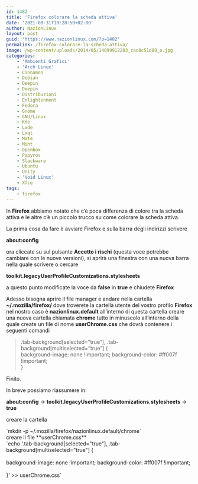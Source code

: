 ```yaml
---
id: 1482
title: 'Firefox colorare la scheda attiva'
date: '2021-08-31T10:28:50+02:00'
author: NazionLinux
layout: post
guid: 'https://www.nazionlinux.com/?p=1482'
permalink: /firefox-colorare-la-scheda-attiva/
image: /wp-content/uploads/2014/05/14099912203_cac8c51d88_o.jpg
categories:
    - 'Ambienti Grafici'
    - 'Arch Linux'
    - Cinnamon
    - Debian
    - Deepin
    - Deepin
    - Distribuzioni
    - Enlightenment
    - Fedora
    - Gnome
    - GNU/Linux
    - Kde
    - Lxde
    - Lxqt
    - Mate
    - Mint
    - Openbox
    - Papyros
    - Slackware
    - Ubuntu
    - Unity
    - 'Void Linux'
    - Xfce
tags:
    - firefox
---
```


In **Firefox** abbiamo notato che c’è poca differenza di colore tra la scheda attiva e le altre c’è un piccolo trucco su come colorare la scheda attiva.

La prima cosa da fare è avviare Firefox e sulla barra degli indirizzi scrivere

**about:config**

ora cliccate su sul pulsante **Accetto i rischi** (questa voce potrebbe cambiare con le nuove versioni), si aprirà una finestra con una nuova barra nella quale scrivere o cercare

**toolkit.legacyUserProfileCustomizations.stylesheets**

a questo punto modificate la voce da **false** in **true** e chiudete **Firefox**

Adesso bisogna aprire il file manager e andare nella cartella **~/.mozilla/firefox/** dove troverete la cartella utente del vostro profilo **Firefox** nel nostro caso è **nazionlinux.default** all’interno di questa cartella creare una nuova cartella chiamata **chrome** tutto in minuscolo all’interno della quale create un file di nome **userChrome.css** che dovrà contenere i seguenti comandi

> .tab-background\[selected=”true”\], .tab-background\[multiselected=”true”\] {  
> background-image: none !important; background-color: #ff007f !important;  
> }

Finito.

In breve possiamo riassumere in:

**about:config** -&gt; **toolkit.legacyUserProfileCustomizations.stylesheets** -&gt; **true**

creare la cartella

<div class="wp-terminal">`mkdir -p ~/.mozilla/firefox/nazionlinux.default/chrome`</div>creare il file **userChrome.css**

<div class="wp-terminal">`echo '.tab-background[selected="true"], .tab-background[multiselected="true"] {<br></br>background-image: none !important; background-color: #ff007f !important;<br></br>}' >> userChrome.css`</div>